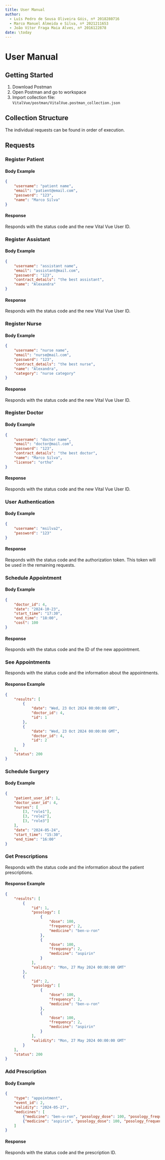 ```yaml
---
title: User Manual
author:
  - Luís Pedro de Sousa Oliveira Góis, nº 2018280716
  - Marco Manuel Almeida e Silva, nº 2021211653
  - João Vítor Fraga Maia Alves, nº 2016122878
date: \today
---
```


# User Manual

## Getting Started

1. Download Postman
2. Open Postman and go to workspace
3. Import collection file: `VitalVue/postman/VitalVue.postman_collection.json`

## Collection Structure

The individual requests can be found in order of execution.

## Requests

### Register Patient

#### Body Example

```json
{
    "username": "patient name",
    "email": "patient@email.com",
    "password": "123",
    "name": "Marco Silva"
}
```

#### Response

Responds with the status code and the new Vital Vue User ID.

### Register Assistant

#### Body Example

```json
{
    "username": "assistant name",
    "email": "assistant@mail.com",
    "password": "123",
    "contract_details": "the best assistant",
    "name": "Alexandra"
}
```

#### Response

Responds with the status code and the new Vital Vue User ID.

### Register Nurse

#### Body Example

```json
{
    "username": "nurse name",
    "email": "nurse@mail.com",
    "password": "123",
    "contract_details": "the best nurse",
    "name": "Alexandra",
    "category": "nurse category"
}
```

#### Response

Responds with the status code and the new Vital Vue User ID.

### Register Doctor

#### Body Example

```json
{
    "username": "doctor name",
    "email": "doctor@mail.com",
    "password": "123",
    "contract_details": "the best doctor",
    "name": "Marco Silva",
    "license": "ortho"
}
```

#### Response

Responds with the status code and the new Vital Vue User ID.

### User Authentication

#### Body Example

```json
{
    "username": "msilva2",
    "password": "123"
}
```

#### Response

Responds with the status code and the authorization token. This token will be used in the remaining requests.

### Schedule Appointment

#### Body Example

```json
{
    "doctor_id": 4,
    "date": "2024-10-23",
    "start_time": "17:30",
    "end_time": "18:00",
    "cost": 100
}
```

#### Response

Responds with the status code and the ID of the new appointment. 

### See Appointments

Responds with the status code and the information about the appointments.

#### Response Example

```json
{
    "results": [
        {
            "date": "Wed, 23 Oct 2024 00:00:00 GMT",
            "doctor_id": 4,
            "id": 1
        },
        {
            "date": "Wed, 23 Oct 2024 00:00:00 GMT",
            "doctor_id": 4,
            "id": 2
        }
    ],
    "status": 200
}
```

### Schedule Surgery

#### Body Example

```json
{
    "patient_user_id": 1,
    "doctor_user_id": 4,
    "nurses": [
        [3, "role1"],
        [3, "role2"],
        [3, "role3"]
    ],
    "date": "2024-05-24",
    "start_time": "15:30",
    "end_time": "16:00"
}
```

### Get Prescriptions

Responds with the status code and the information about the patient prescriptions.

#### Response Example

```json
{
    "results": [
        {
            "id": 1,
            "posology": [
                {
                    "dose": 100,
                    "frequency": 2,
                    "medicine": "ben-u-ron"
                },
                {
                    "dose": 100,
                    "frequency": 2,
                    "medicine": "aspirin"
                }
            ],
            "validity": "Mon, 27 May 2024 00:00:00 GMT"
        },
        {
            "id": 2,
            "posology": [
                {
                    "dose": 100,
                    "frequency": 2,
                    "medicine": "ben-u-ron"
                },
                {
                    "dose": 100,
                    "frequency": 2,
                    "medicine": "aspirin"
                }
            ],
            "validity": "Mon, 27 May 2024 00:00:00 GMT"
        }
    ],
    "status": 200
}
```

### Add Prescription

#### Body Example

```json
{
    "type": "appointment",
    "event_id": 2,
    "validity": "2024-05-27",
    "medicines": [
        {"medicine": "ben-u-ron", "posology_dose": 100, "posology_frequency": 2},
        {"medicine": "aspirin", "posology_dose": 100, "posology_frequency": 2}
    ]
}
```

#### Response

Responds with the status code and the prescription ID.
